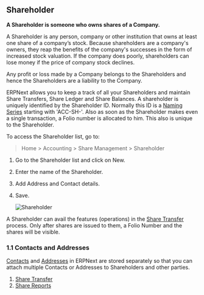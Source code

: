 ## Shareholder

**A Shareholder is someone who owns shares of a Company.**

A Shareholder is any person, company or other institution that owns at least one share of a company’s stock. Because shareholders are a company's owners, they reap the benefits of the company's successes in the form of increased stock valuation. If the company does poorly, shareholders can lose money if the price of company stock declines.

Any profit or loss made by a Company belongs to the Shareholders and hence the Shareholders are a liability to the Company.

ERPNext allows you to keep a track of all your Shareholders and maintain Share Transfers, Share Ledger and Share Balances. A shareholder is uniquely identified by the Shareholder ID. Normally this ID is a [Naming Series](https://docs.erpnext.com/docs/v13/user/manual/en/setting-up/settings/naming-series) starting with 'ACC-SH-'. Also as soon as the Shareholder makes even a single transaction, a Folio number is allocated to him. This also is unique to the Shareholder.

To access the Shareholder list, go to:

> Home > Accounting > Share Management > Shareholder

1.  Go to the Shareholder list and click on New.
2.  Enter the name of the Shareholder.
3.  Add Address and Contact details.
4.  Save.
    
    ![Shareholder](https://docs.erpnext.com/files/shareholder.png)
    

A Shareholder can avail the features (operations) in the [Share Transfer](https://docs.erpnext.com/docs/v13/user/manual/en/accounts/share-transfer) process. Only after shares are issued to them, a Folio Number and the shares will be visible.

### 1.1 Contacts and Addresses

[Contacts](https://docs.erpnext.com/docs/v13/user/manual/en/CRM/contact) and [Addresses](https://docs.erpnext.com/docs/v13/user/manual/en/CRM/address) in ERPNext are stored separately so that you can attach multiple Contacts or Addresses to Shareholders and other parties.

1.  [Share Transfer](https://docs.erpnext.com/docs/v13/user/manual/en/accounts/share-transfer)
2.  [Share Reports](https://docs.erpnext.com/docs/v13/user/manual/en/accounts/share-reports)